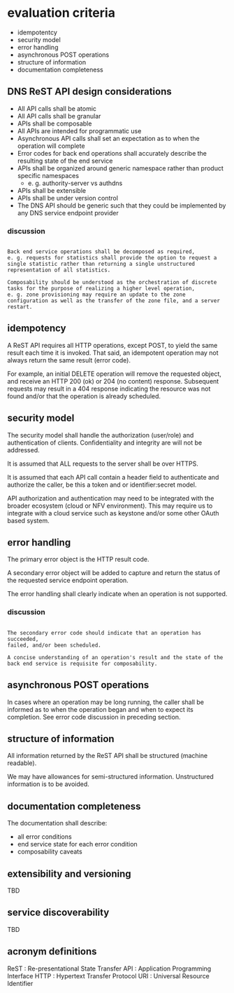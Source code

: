 # evaluation criteria

- idempotentcy
- security model
- error handling
- asynchronous POST operations
- structure of information
- documentation completeness

## DNS ReST API design considerations

- All API calls shall be atomic
- All API calls shall be granular
- APIs shall be composable
- All APIs are intended for programmatic use
- Asynchronous API calls shall set an expectation as to when the operation will complete
- Error codes for back end operations shall accurately describe the
  resulting state of the end service
- APIs shall be organized around generic namespace rather than product specific
  namespaces
  - e. g. authority-server vs authdns
- APIs shall be extensible
- APIs shall be under version control
- The DNS API should be generic such that they could be implemented by any DNS service
  endpoint provider

### discussion

```

Back end service operations shall be decomposed as required,
e. g. requests for statistics shall provide the option to request a
single statistic rather than returning a single unstructured
representation of all statistics.

Composability should be understood as the orchestration of discrete
tasks for the purpose of realizing a higher level operation,
e. g. zone provisioning may require an update to the zone
configuration as well as the transfer of the zone file, and a server
restart.

```
## idempotency

A ReST API requires all HTTP operations, except POST, to yield the
same result each time it is invoked. That said, an idempotent
operation may not always return the same result (error code).

For example, an initial DELETE operation will remove the requested
object, and receive an HTTP 200 (ok) or 204 (no content)
response. Subsequent requests may result in a 404 response indicating
the resource was not found and/or that the operation is already
scheduled.

## security model

The security model shall handle the authorization (user/role) and
authentication of clients. Confidentiality and integrity are will not
be addressed.

It is assumed that ALL requests to the server shall be over HTTPS.

It is assumed that each API call contain a header field to
authenticate and authorize the caller, be this a token and or
identifier:secret model.

API authorization and authentication may need to be integrated with
the broader ecosystem (cloud or NFV environment). This may require us
to integrate with a cloud service such as keystone and/or some other
OAuth based system.

## error handling

The primary error object is the HTTP result code.

A secondary error object will be added to capture and return the
status of the requested service endpoint operation.

The error handling shall clearly indicate when an operation is not
supported. 

### discussion

```

The secondary error code should indicate that an operation has succeeded,
failed, and/or been scheduled.

A concise understanding of an operation's result and the state of the
back end service is requisite for composability.

```

## asynchronous POST operations

In cases where an operation may be long running, the caller shall be
informed as to when the operation began and when to expect its
completion. See error code discussion in preceding section.

## structure of information

All information returned by the ReST API shall be structured (machine
readable).

We may have allowances for semi-structured information. Unstructured
information is to be avoided.

## documentation completeness

The documentation shall describe:

- all error conditions
- end service state for each error condition
- composability caveats

## extensibility and versioning

TBD

## service discoverability

TBD

## acronym definitions

ReST : Re-presentational State Transfer
API    : Application Programming Interface
HTTP : Hypertext Transfer Protocol
URI   : Universal Resource Identifier